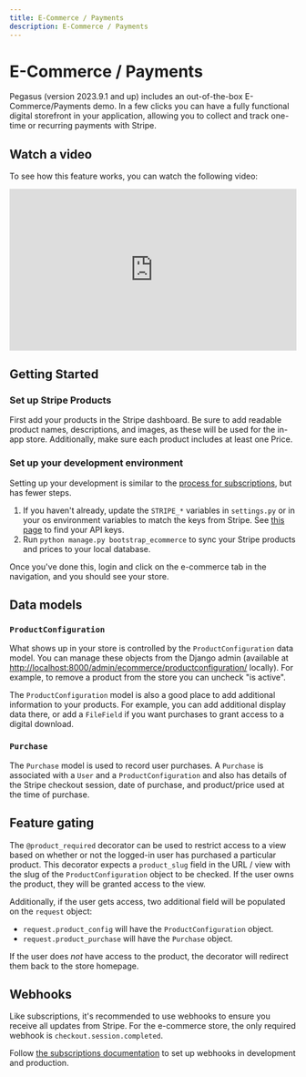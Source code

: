 ```yaml
---
title: E-Commerce / Payments
description: E-Commerce / Payments
---
```


# E-Commerce / Payments

Pegasus (version 2023.9.1 and up) includes an out-of-the-box E-Commerce/Payments demo.
In a few clicks you can have a fully functional digital storefront in your application,
allowing you to collect and track one-time or recurring payments with Stripe.

## Watch a video

To see how this feature works, you can watch the following video:

<div style="position: relative; padding-bottom: 56.25%; height: 0; overflow: hidden; max-width: 100%; height: auto; margin-bottom: 1em;">
    <iframe src="https://www.youtube.com/embed/S4LlQtGD1jc" frameborder="0" allowfullscreen style="position: absolute; top: 0; left: 0; width: 100%; height: 100%;"></iframe>
</div>

## Getting Started

### Set up Stripe Products

First add your products in the Stripe dashboard.
Be sure to add readable product names, descriptions, and images, as these
will be used for the in-app store.
Additionally, make sure each product includes at least one Price.

### Set up your development environment

Setting up your development is similar to the [process for subscriptions](subscriptions.md), but has fewer steps.

1. If you haven't already, update the `STRIPE_*` variables in `settings.py` or in your os environment variables to match
   the keys from Stripe. See [this page](https://stripe.com/docs/keys) to find your API keys.
2. Run `python manage.py bootstrap_ecommerce` to sync your Stripe products and prices to your local database.

Once you've done this, login and click on the e-commerce tab in the navigation, and you should see your store.

## Data models

### `ProductConfiguration`

What shows up in your store is controlled by the `ProductConfiguration` data model.
You can manage these objects from the Django admin (available at 
[http://localhost:8000/admin/ecommerce/productconfiguration/](http://localhost:8000/admin/ecommerce/productconfiguration/) locally).
For example, to remove a product from the store you can uncheck "is active".

The `ProductConfiguration` model is also a good place to add additional information to your products.
For example, you can add additional display data there, or add a `FileField` if you want purchases to grant access
to a digital download.

### `Purchase`

The `Purchase` model is used to record user purchases.
A `Purchase` is associated with a `User` and a `ProductConfiguration` and also has details of the Stripe checkout session,
date of purchase, and product/price used at the time of purchase.

## Feature gating

The `@product_required` decorator can be used to restrict access to a view based on whether or not
the logged-in user has purchased a particular product. This decorator expects a `product_slug` field
in the URL / view with the slug of the `ProductConfiguration` object to be checked. 
If the user owns the product, they will be granted access to the view.

Additionally, if the user gets access, two additional field will be populated on the `request` object:

- `request.product_config` will have the `ProductConfiguration` object.
- `request.product_purchase` will have the `Purchase` object.

If the user does *not* have access to the product, the decorator will redirect them back to the store homepage.

## Webhooks

Like subscriptions, it's recommended to use webhooks to ensure you receive all updates from Stripe.
For the e-commerce store, the only required webhook is `checkout.session.completed`.

Follow [the subscriptions documentation](subscriptions.md#webhooks) to set
up webhooks in development and production.
